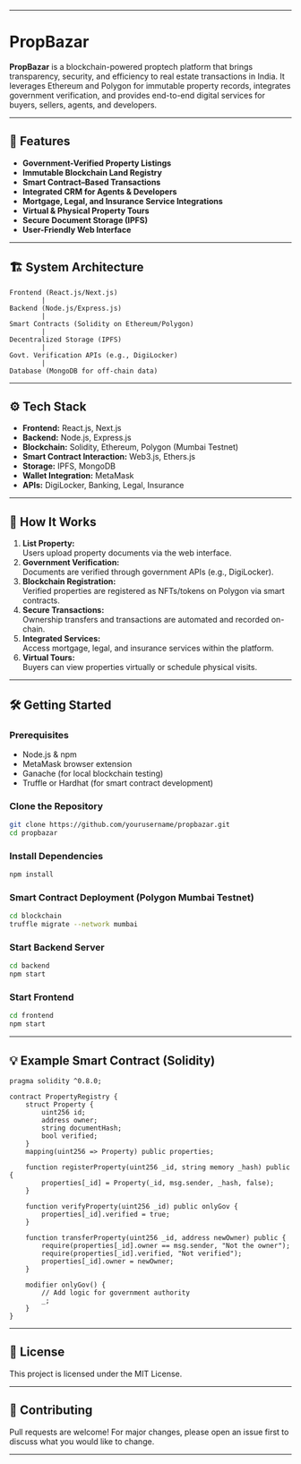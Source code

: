 

---

# PropBazar

**PropBazar** is a blockchain-powered proptech platform that brings transparency, security, and efficiency to real estate transactions in India. It leverages Ethereum and Polygon for immutable property records, integrates government verification, and provides end-to-end digital services for buyers, sellers, agents, and developers.

---

## 🚀 Features

- **Government-Verified Property Listings**
- **Immutable Blockchain Land Registry**
- **Smart Contract–Based Transactions**
- **Integrated CRM for Agents & Developers**
- **Mortgage, Legal, and Insurance Service Integrations**
- **Virtual & Physical Property Tours**
- **Secure Document Storage (IPFS)**
- **User-Friendly Web Interface**

---

## 🏗️ System Architecture

```
Frontend (React.js/Next.js)
        |
Backend (Node.js/Express.js)
        |
Smart Contracts (Solidity on Ethereum/Polygon)
        |
Decentralized Storage (IPFS)
        |
Govt. Verification APIs (e.g., DigiLocker)
        |
Database (MongoDB for off-chain data)
```

---

## ⚙️ Tech Stack

- **Frontend:** React.js, Next.js
- **Backend:** Node.js, Express.js
- **Blockchain:** Solidity, Ethereum, Polygon (Mumbai Testnet)
- **Smart Contract Interaction:** Web3.js, Ethers.js
- **Storage:** IPFS, MongoDB
- **Wallet Integration:** MetaMask
- **APIs:** DigiLocker, Banking, Legal, Insurance

---

## 📝 How It Works

1. **List Property:**  
   Users upload property documents via the web interface.
2. **Government Verification:**  
   Documents are verified through government APIs (e.g., DigiLocker).
3. **Blockchain Registration:**  
   Verified properties are registered as NFTs/tokens on Polygon via smart contracts.
4. **Secure Transactions:**  
   Ownership transfers and transactions are automated and recorded on-chain.
5. **Integrated Services:**  
   Access mortgage, legal, and insurance services within the platform.
6. **Virtual Tours:**  
   Buyers can view properties virtually or schedule physical visits.

---

## 🛠️ Getting Started

### Prerequisites

- Node.js & npm
- MetaMask browser extension
- Ganache (for local blockchain testing)
- Truffle or Hardhat (for smart contract development)

### Clone the Repository

```bash
git clone https://github.com/yourusername/propbazar.git
cd propbazar
```

### Install Dependencies

```bash
npm install
```

### Smart Contract Deployment (Polygon Mumbai Testnet)

```bash
cd blockchain
truffle migrate --network mumbai
```

### Start Backend Server

```bash
cd backend
npm start
```

### Start Frontend

```bash
cd frontend
npm start
```

---

## 💡 Example Smart Contract (Solidity)

```solidity
pragma solidity ^0.8.0;

contract PropertyRegistry {
    struct Property {
        uint256 id;
        address owner;
        string documentHash;
        bool verified;
    }
    mapping(uint256 => Property) public properties;

    function registerProperty(uint256 _id, string memory _hash) public {
        properties[_id] = Property(_id, msg.sender, _hash, false);
    }

    function verifyProperty(uint256 _id) public onlyGov {
        properties[_id].verified = true;
    }

    function transferProperty(uint256 _id, address newOwner) public {
        require(properties[_id].owner == msg.sender, "Not the owner");
        require(properties[_id].verified, "Not verified");
        properties[_id].owner = newOwner;
    }

    modifier onlyGov() {
        // Add logic for government authority
        _;
    }
}
```

---

## 📄 License

This project is licensed under the MIT License.

---

## 🤝 Contributing

Pull requests are welcome! For major changes, please open an issue first to discuss what you would like to change.

---

